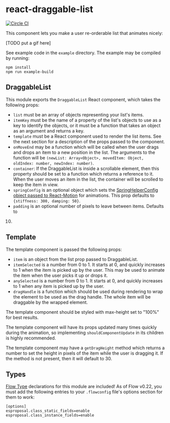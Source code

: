 # react-draggable-list

[![Circle CI](https://circleci.com/gh/StreakYC/react-draggable-list.svg?style=shield)](https://circleci.com/gh/StreakYC/react-draggable-list)

This component lets you make a user re-orderable list that animates nicely:

[TODO put a gif here]

See example code in the `example` directory. The example may be compiled by
running:

```
npm install
npm run example-build
```

## DraggableList

This module exports the `DraggableList` React component, which takes the
following props:

* `list` must be an array of objects representing your list's items.
* `itemKey` must be the name of a property of the list's objects to use as a
 key to identify the objects, or it must be a function that takes an object as
 an argument and returns a key.
* `template` must be a React component used to render the list items. See the
 next section for a description of the props passed to the component.
* `onMoveEnd` may be a function which will be called when the user drags and
 drops an item to a new position in the list. The arguments to the function
 will be `(newList: Array<Object>, movedItem: Object, oldIndex: number,
 newIndex: number)`.
* `container`: If the DraggableList is inside a scrollable element, then this
 property should be set to a function which returns a reference to it. When the
 user moves an item in the list, the container will be scrolled to keep the
 item in view.
* `springConfig` is an optional object which sets the [SpringHelperConfig
 object passed to
 React-Motion](https://github.com/chenglou/react-motion/tree/85ca75c6de9ed85937d1c95646b6044a66981eee#--spring-val-number-config-springhelperconfig--opaqueconfig)
 for animations. This prop defaults to `{stiffness: 300, damping: 50}`.
* `padding` is an optional number of pixels to leave between items. Defaults to
 10.

## Template

The template component is passed the following props:

* `item` is an object from the list prop passed to DraggableList.
* `itemSelected` is a number from 0 to 1. It starts at 0, and quickly increases
 to 1 when the item is picked up by the user. This may be used to animate the
 item when the user picks it up or drops it.
* `anySelected` is a number from 0 to 1. It starts at 0, and quickly increases
 to 1 when any item is picked up by the user.
* `dragHandle` is a function which should be used during rendering to wrap the
 element to be used as the drag handle. The whole item will be draggable by the
 wrapped element.

The template component should be styled with max-height set to "100%" for best
results.

The template component will have its props updated many times quickly during
the animation, so implementing `shouldComponentUpdate` in its children is
highly recommended.

The template component may have a `getDragHeight` method which returns a number
to set the height in pixels of the item while the user is dragging it. If the
method is not present, then it will default to 30.

## Types

[Flow Type](http://flowtype.org/) declarations for this module are included! As
of Flow v0.22, you must add the following entries to your `.flowconfig` file's
options section for them to work:

```
[options]
esproposal.class_static_fields=enable
esproposal.class_instance_fields=enable
```
